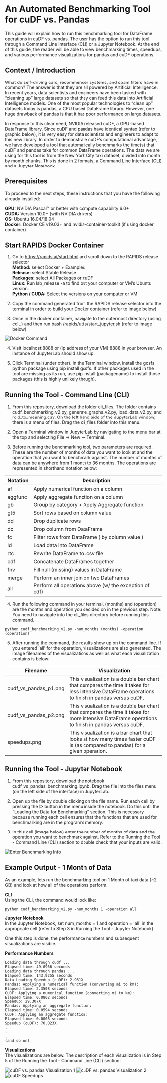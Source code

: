 # An Automated Benchmarking Tool for cuDF vs. Pandas
This guide will explain how to run this benchmarking tool for DataFrame operations in cuDF vs. pandas. The user has the option to run this tool through a Command Line Interface (CLI) or a Jupyter Notebook. At the end of this guide, the reader will be able to view benchmarking times, speedups, and various performance visualizations for pandas and cuDF operations. 

## Context / Introduction
What do self-driving cars, recommender systems, and spam filters have in common? The answer is that they are all powered by Artificial Intelligence. In recent years, data scientists and engineers have been tasked with “cleaning up” large datasets so that they can feed this data into Artificial Intelligence models. One of the most popular technologies to “clean up” datasets today is pandas, a CPU based DataFrame library. However, one huge drawback of pandas is that it has poor performance on large datasets. 

In response to this clear need, NVIDIA released cuDF, a GPU-based DataFrame library. Since cuDF and pandas have identical syntax (refer to graphic below), it is very easy for data scientists and engineers to adapt to this new library. In order to demonstrate cuDF’s computational advantage, we have developed a tool that automatically benchmarks the time(s) that cuDF and pandas take for common DataFrame operations. The data we are using for this tool is from the New York City taxi dataset, divided into month by month chunks. This is done in 2 formats, a Command Line Interface (CLI) and a Jupyter Notebook. 

## Prerequisites

To proceed to the next steps, these instructions that you have the following already installed: <br />


**GPU:** NVIDIA Pascal™ or better with compute capability 6.0+ <br /> 
**CUDA:** Version 10.0+ (with NVIDIA drivers) <br /> 
**OS:** Ubuntu 16.04/18.04 <br /> 
**Docker:** Docker CE v19.03+ and nvidia-container-toolkit (if using docker container) <br /> 

## Start RAPIDS Docker Container 

1. Go to https://rapids.ai/start.html and scroll down to the RAPIDS release selector <br />
**Method:** select Docker + Examples <br />
**Release:** select Stable Release <br />
**Packages:** select All Packages or cuDF <br />
**Linux:** Run lsb_release -a to find out your computer or VM’s Ubuntu version. <br />
**Python / CUDA:** Select the versions on your computer or VM <br />

2. Copy the command generated from the RAPIDS release selector into the terminal in order to build your Docker container (refer to image below)

3. Once in the docker container, navigate to the outermost directory (using cd ..) and then run bash /rapids/utils/start_jupyter.sh (refer to image below)

![Docker Command](https://github.com/yamnihcg/cuDFvPandas/blob/master/docker_container_example_run.PNG)

4. Visit localhost:8888 or (ip address of your VM):8888 in your browser. An instance of JupyterLab should show up.

5. Click Terminal (under other). In the Terminal window, install the gcsfs python package using pip install gcsfs. If other packages used in the tool are missing as its run, use pip install (packagename) to install those packages (this is highly unlikely though). 

## Running the Tool - Command Line (CLI) 

1. From this repository, download the folder cli_files. The folder contains cudf_benchmarking_v2.py, generate_graphs_v2.py, load_data_v2.py, and rcid_to_meaning.csv. On the left hand side of the JupyterLab window, there is a menu of files. Drag the cli_files folder into this menu.

2. Open a Terminal window in JupyterLab by navigating to the menu bar at the top and selecting File → New → Terminal.

3. Before running the benchmarking tool, two parameters are required. These are the number of months of data you want to look at and the operation that you want to benchmark against. The number of months of data can be anywhere from 1 month to 36 months. The operations are represented in shorthand notation below:

| Notation | Description |
|------|------|
| af | Apply numerical function on a column  |
| aggfunc  | Apply aggregate function on a column |
| gb | Group by category + Apply Aggregate function |
| gt5 | Sort rows based on column value |
| dd  | Drop duplicate rows |
| dc | Drop column from DataFrame  |
| fc | Filter rows from DataFrame ( by column value ) |
| ld | Load data into DataFrame |
| rtc  | Rewrite DataFrame to .csv file |
| cdf | Concatenate DataFrames together |
| fnv  | Fill null (missing) values in DataFrame |
| merge | Perform an inner join on two DataFrames |
| all | Perform all operations above (w/ the exception of cdf) |

4. Run the following command in your terminal. (months) and (operation) are the months and operation you decided on in the previous step. Note: You need to navigate into the cli_files directory before running this command.

```
python cudf_benchmarking_v2.py -num_months (months) -operation (operation)
```

5. After running the command, the results show up on the command line. If you entered ‘all’ for the operation, visualizations are also generated. The image filenames of the visualizations as well as what each visualization contains is below: 

| Filename | Visualization |
|------|------|
| cudf_vs_pandas_p1.png | This visualization is a double bar chart that compares the time it takes for less intensive DataFrame operations to finish in pandas versus cuDF. |
| cudf_vs_pandas_p2.png | This visualization is a double bar chart that compares the time it takes for more intensive DataFrame operations to finish in pandas versus cuDF. |
| speedups.png | This visualization is a bar chart that looks at how many times faster cuDF is (as compared to pandas) for a given operation. |

## Running the Tool - Jupyter Notebook

1. From this repository, download the notebook cudf_vs_pandas_benchmarking.ipynb. Drag the file into the files menu (on the left side of the interface) in JupyterLab.

2. Open up the file by double clicking on the file name. Run each cell by pressing the ▷ button in the menu inside the notebook. Do this until the “Loading the Data for Benchmarking” section. This is necessary because running each cell ensures that the functions that are used for benchmarking are in the program’s memory. 

3. In this cell (image below) enter the number of months of data and the operation you want to benchmark against. Refer to the Running the Tool - Command Line (CLI) section to double check that your inputs are valid.

![Enter Benchmarking Info](https://github.com/yamnihcg/cuDFvPandas/blob/master/enter_benchmarking_info.PNG)

## Example Output - 1 Month of Data 

As an example, lets run the benchmarking tool on 1 Month of taxi data (~2 GB) and look at how all of the operations perform. 

**CLI** <br />
Using the CLI, the command would look like: <br />

```
python cudf_benchmarking_v2.py -num_months 1 -operation all
```

**Jupyter Notebook** <br />
In the Jupyter Notebook, set num_months = 1 and operation = 'all' in the appropriate cell (refer to Step 3 in Running the Tool - Jupyter Notebook)

One this step is done, the performance numbers and subsequent visualizations are visible.

**Performance Numbers**
```
Loading data through cudf ...
Elapsed time: 49.0966 seconds
Loading data through pandas ...
Elapsed time: 143.9255 seconds
Data Loading Speedup (cuDF): 2.931X
Pandas: Applying a numerical function (converting mi to km):
Elapsed time: 2.3508 seconds
CuDF: Applying a numerical function (converting mi to km):
Elapsed time: 0.0802 seconds
Speedup: 29.307X
Pandas: Applying an aggregate function:
Elapsed time: 0.0594 seconds
CuDF: Applying an aggregate function:
Elapsed time: 0.0008 seconds
Speedup (cuDF): 70.023X
.
.
.
(and so on)
```

**Visualizations** <br />
The visualizations are below. The description of each visualization is in Step 5 of the Running the Tool - Command Line (CLI) section:

![cuDF vs. pandas Visualization 1](https://github.com/yamnihcg/cuDFvPandas/blob/master/cudf_vs_pandas_p1.png)
![cuDF vs. pandas Visualization 2](https://github.com/yamnihcg/cuDFvPandas/blob/master/cudf_vs_pandas_p2.png)
![cuDF Speedups](https://github.com/yamnihcg/cuDFvPandas/blob/master/cudf_speedups.png)








